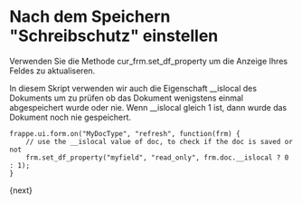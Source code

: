 <!-- add-breadcrumbs -->
# Nach dem Speichern "Schreibschutz" einstellen


Verwenden Sie die Methode cur_frm.set_df_property um die Anzeige Ihres Feldes zu aktualiseren.

In diesem Skript verwenden wir auch die Eigenschaft __islocal des Dokuments um zu prüfen ob das Dokument wenigstens einmal abgespeichert wurde oder nie. Wenn __islocal gleich 1 ist, dann wurde das Dokument noch nie gespeichert.

    frappe.ui.form.on("MyDocType", "refresh", function(frm) {
        // use the __islocal value of doc, to check if the doc is saved or not
        frm.set_df_property("myfield", "read_only", frm.doc.__islocal ? 0 : 1);
    }

{next}
